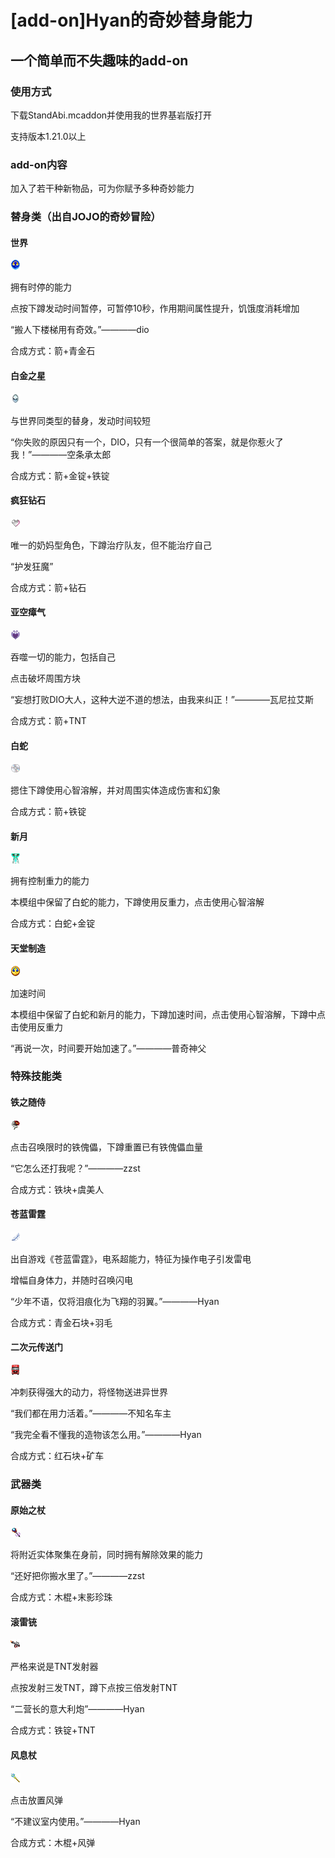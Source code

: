 # [add-on]Hyan的奇妙替身能力

## 一个简单而不失趣味的add-on

### 使用方式

下载StandAbi.mcaddon并使用我的世界基岩版打开

支持版本1.21.0以上

### add-on内容

加入了若干种新物品，可为你赋予多种奇妙能力

### 替身类（出自JOJO的奇妙冒险）

#### 世界

![](https://github.com/MichaelHyan/MCBE-add-on-Stand-Ability/blob/main/StandAbi_R/stand.png)

拥有时停的能力

点按下蹲发动时间暂停，可暂停10秒，作用期间属性提升，饥饿度消耗增加

“搬人下楼梯用有奇效。”————dio

合成方式：箭+青金石

#### 白金之星

![](https://github.com/MichaelHyan/MCBE-add-on-Stand-Ability/blob/main/StandAbi_R/standa.png)

与世界同类型的替身，发动时间较短

“你失败的原因只有一个，DIO，只有一个很简单的答案，就是你惹火了我！”————空条承太郎

合成方式：箭+金锭+铁锭

#### 疯狂钻石

![](https://github.com/MichaelHyan/MCBE-add-on-Stand-Ability/blob/main/StandAbi_R/standb.png)

唯一的奶妈型角色，下蹲治疗队友，但不能治疗自己

“护发狂魔”

合成方式：箭+钻石

#### 亚空瘴气

![](https://github.com/MichaelHyan/MCBE-add-on-Stand-Ability/blob/main/StandAbi_R/standd.png)

吞噬一切的能力，包括自己

点击破坏周围方块

“妄想打败DIO大人，这种大逆不道的想法，由我来纠正！”————瓦尼拉艾斯

合成方式：箭+TNT

#### 白蛇

![](https://github.com/MichaelHyan/MCBE-add-on-Stand-Ability/blob/main/StandAbi_R/standc.png)

摁住下蹲使用心智溶解，并对周围实体造成伤害和幻象

合成方式：箭+铁锭

#### 新月

![](https://github.com/MichaelHyan/MCBE-add-on-Stand-Ability/blob/main/StandAbi_R/standg.png)

拥有控制重力的能力

本模组中保留了白蛇的能力，下蹲使用反重力，点击使用心智溶解

合成方式：白蛇+金锭

#### 天堂制造

![](https://github.com/MichaelHyan/MCBE-add-on-Stand-Ability/blob/main/StandAbi_R/standh.png)

加速时间

本模组中保留了白蛇和新月的能力，下蹲加速时间，点击使用心智溶解，下蹲中点击使用反重力

“再说一次，时间要开始加速了。”————普奇神父

### 特殊技能类

#### 铁之随侍

![](https://github.com/MichaelHyan/MCBE-add-on-Stand-Ability/blob/main/StandAbi_R/stande.png)

点击召唤限时的铁傀儡，下蹲重置已有铁傀儡血量

“它怎么还打我呢？”————zzst

合成方式：铁块+虞美人

#### 苍蓝雷霆

![](https://github.com/MichaelHyan/MCBE-add-on-Stand-Ability/blob/main/StandAbi_R/standf.png)

出自游戏《苍蓝雷霆》，电系超能力，特征为操作电子引发雷电

增幅自身体力，并随时召唤闪电

“少年不语，仅将泪痕化为飞翔的羽翼。”————Hyan

合成方式：青金石块+羽毛

#### 二次元传送门

![](https://github.com/MichaelHyan/MCBE-add-on-Stand-Ability/blob/main/StandAbi_R/standi.png)

冲刺获得强大的动力，将怪物送进异世界

“我们都在用力活着。”————不知名车主

“我完全看不懂我的造物该怎么用。”————Hyan

合成方式：红石块+矿车

### 武器类

#### 原始之杖

![](https://github.com/MichaelHyan/MCBE-add-on-Stand-Ability/blob/main/StandAbi_R/standj.png)

将附近实体聚集在身前，同时拥有解除效果的能力

“还好把你搬水里了。”————zzst

合成方式：木棍+末影珍珠

#### 滚雷铳

![](https://github.com/MichaelHyan/MCBE-add-on-Stand-Ability/blob/main/StandAbi_R/standk.png)

严格来说是TNT发射器

点按发射三发TNT，蹲下点按三倍发射TNT

“二营长的意大利炮”————Hyan

合成方式：铁锭+TNT

#### 风息杖

![](https://github.com/MichaelHyan/MCBE-add-on-Stand-Ability/blob/main/StandAbi_R/standl.png)

点击放置风弹

“不建议室内使用。”————Hyan

合成方式：木棍+风弹